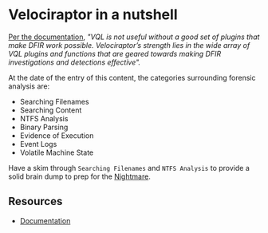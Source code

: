 # Velociraptor in a nutshell

[Per the documentation](https://docs.velociraptor.app/docs/forensic/), _"VQL is not useful without a good set of plugins that make DFIR work possible. Velociraptor’s strength lies in the wide array of VQL plugins and functions that are geared towards making DFIR investigations and detections effective"._

At the date of the entry of this content, the categories surrounding forensic analysis are:

* Searching Filenames
* Searching Content
* NTFS Analysis
* Binary Parsing
* Evidence of Execution
* Event Logs
* Volatile Machine State

Have a skim through `Searching Filenames` and `NTFS Analysis` to provide a solid brain dump to prep for the [Nightmare](challenge.md).

## Resources

* [Documentation](https://docs.velociraptor.app/docs/)